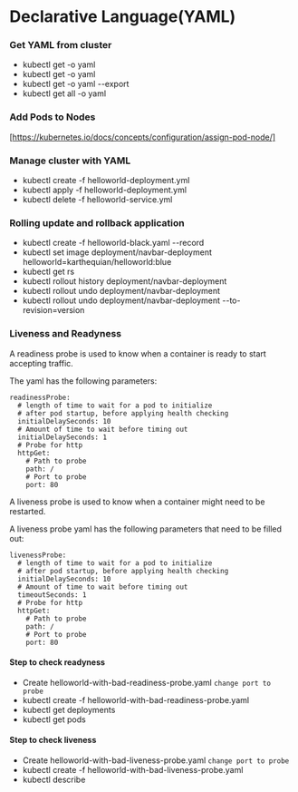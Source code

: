 # Declarative Language(YAML)
### Get YAML from cluster
* kubectl get <deployment-name> -o yaml
* kubectl get <service-name> -o yaml
* kubectl get <service-name> -o yaml --export
* kubectl get all -o yaml

### Add Pods to Nodes
[https://kubernetes.io/docs/concepts/configuration/assign-pod-node/]

### Manage cluster with YAML
* kubectl create -f helloworld-deployment.yml
* kubectl apply -f helloworld-deployment.yml
* kubectl delete -f helloworld-service.yml 

### Rolling update and rollback application
* kubectl create -f helloworld-black.yaml --record
* kubectl set image deployment/navbar-deployment helloworld=karthequian/helloworld:blue
* kubectl get rs
* kubectl rollout history deployment/navbar-deployment
* kubectl rollout undo deployment/navbar-deployment
* kubectl rollout undo deployment/navbar-deployment --to-revision=version

### Liveness and Readyness

A readiness probe is used to know when a container is ready to start accepting traffic.

The yaml has the following parameters:
```
readinessProbe:
  # length of time to wait for a pod to initialize
  # after pod startup, before applying health checking
  initialDelaySeconds: 10
  # Amount of time to wait before timing out
  initialDelaySeconds: 1
  # Probe for http
  httpGet:
    # Path to probe
    path: /
    # Port to probe
    port: 80
```

A liveness probe is used to know when a container might need to be restarted.

A liveness probe yaml has the following parameters that need to be filled out:

```
livenessProbe:
  # length of time to wait for a pod to initialize
  # after pod startup, before applying health checking
  initialDelaySeconds: 10
  # Amount of time to wait before timing out
  timeoutSeconds: 1
  # Probe for http
  httpGet:
    # Path to probe
    path: /
    # Port to probe
    port: 80
```

#### Step to check readyness
* Create helloworld-with-bad-readiness-probe.yaml `change port to probe`
* kubectl create -f helloworld-with-bad-readiness-probe.yaml
* kubectl get deployments
* kubectl get pods

#### Step to check liveness
* Create helloworld-with-bad-liveness-probe.yaml `change port to probe`
* kubectl create -f helloworld-with-bad-liveness-probe.yaml
* kubectl describe <pod-name>